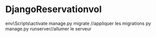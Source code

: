 # DjangoReservationvol
env\Scripts\activate
manage.py migrate //appliquer les migrations
py manage.py runserver//allumer le serveur
